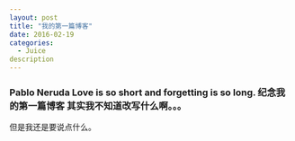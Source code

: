 ```yaml
---
layout: post
title: "我的第一篇博客"
date: 2016-02-19
categories:
  - Juice
description
---
```


### Pablo Neruda  Love is so short and forgetting is so long.  纪念我的第一篇博客  其实我不知道改写什么啊。。。

但是我还是要说点什么。
